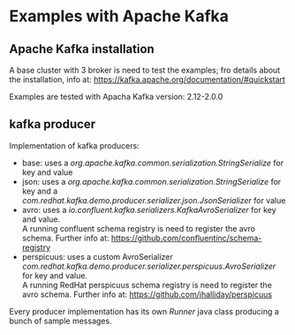 # Examples with Apache Kafka

## Apache Kafka installation
A base cluster with 3 broker is need to test the examples; fro details about the installation, info at:
https://kafka.apache.org/documentation/#quickstart

Examples are tested with Apacha Kafka version:
2.12-2.0.0

## kafka producer

Implementation of kafka producers:
  - base: uses a *org.apache.kafka.common.serialization.StringSerialize* for key and value
  - json: uses a *org.apache.kafka.common.serialization.StringSerialize* for key and a *com.redhat.kafka.demo.producer.serializer.json.JsonSerializer* for value
  - avro: uses a *io.confluent.kafka.serializers.KafkaAvroSerializer* for key and value.<br>
  A running confluent schema registry is need to register the avro schema. Further info at: https://github.com/confluentinc/schema-registry
  - perspicuus: uses a custom AvroSerializer *com.redhat.kafka.demo.producer.serializer.perspicuus.AvroSerializer* for key and value.<br>
  A running RedHat perspicuus schema registry is need to register the avro schema. Further info at: https://github.com/jhalliday/perspicuus

Every producer implementation has its own *Runner* java class producing a bunch of sample messages.
